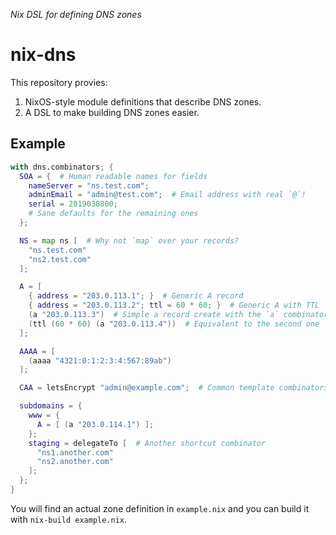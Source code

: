 _Nix DSL for defining DNS zones_

nix-dns
========

This repository provies:

1. NixOS-style module definitions that describe DNS zones.
2. A DSL to make building DNS zones easier.


Example
--------

```nix
with dns.combinators; {
  SOA = {  # Human readable names for fields
    nameServer = "ns.test.com";
    adminEmail = "admin@test.com";  # Email address with real `@`!
    serial = 2019030800;
    # Sane defaults for the remaining ones
  };

  NS = map ns [  # Why not `map` over your records?
    "ns.test.com"
    "ns2.test.com"
  ];

  A = [
    { address = "203.0.113.1"; }  # Generic A record
    { address = "203.0.113.2"; ttl = 60 * 60; }  # Generic A with TTL
    (a "203.0.113.3")  # Simple a record create with the `a` combinator
    (ttl (60 * 60) (a "203.0.113.4"))  # Equivalent to the second one
  ];

  AAAA = [
    (aaaa "4321:0:1:2:3:4:567:89ab")
  ];

  CAA = letsEncrypt "admin@example.com";  # Common template combinators included

  subdomains = {
    www = {
      A = [ (a "203.0.114.1") ];
    };
    staging = delegateTo [  # Another shortcut combinator
      "ns1.another.com"
      "ns2.another.com"
    ];
  };
}
```

You will find an actual zone definition in `example.nix` and you can build it
with `nix-build example.nix`.

